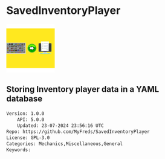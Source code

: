 # SavedInventoryPlayer
<img src="https://raw.githubusercontent.com/MyFreds/SavedInventoryPlayer/23cb76264a053d3250b74cdc317159bdd04bd321/icon.png" width="128" height="128" />

## Storing Inventory player data in a YAML database
```properties
Version: 1.0.0
    API: 5.0.0
    Updated: 23-07-2024 23:56:16 UTC
Repo: https://github.com/MyFreds/SavedInventoryPlayer
License: GPL-3.0
Categories: Mechanics,Miscellaneous,General
Keywords: 
```